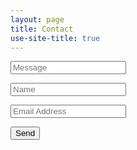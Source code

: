 ```yaml
---
layout: page
title: Contact
use-site-title: true
---
```

<form action="https://formsubmit.co/info@vocamen.com" method="POST">
    <p><input type="textarea" name="message" placeholder="Message"></p>
    <p><input type="text" name="name" placeholder="Name"></p>
    <p><input type="email" name="email" placeholder="Email Address"></p>
    <input type="hidden" name="_replyto">
	<input type="hidden" name="_subject" value="Vocamen Contact">
	<input type="hidden" name="_template" value="box">
	<input type="hidden" name="_autoresponse" value="You contacted Vocamen, thank you.\nWe will reply quickly.\nHave a great bright day with Christ in you.\n">
    <button type="submit">Send</button>

</form>
